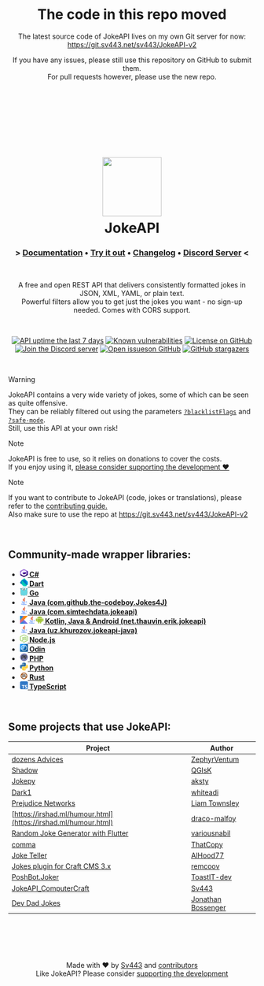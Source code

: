 <div align="center" style="text-align:center">

# The code in this repo moved
The latest source code of JokeAPI lives on my own Git server for now: https://git.sv443.net/sv443/JokeAPI-v2  
  
If you have any issues, please still use this repository on GitHub to submit them.  
For pull requests however, please use the new repo.  

</div>

<br><br><br><br><br><br>

<!-- unholy HTML -->
<div style="text-align: center;" align="center">
    <h1>
        <a href="#readme"><img src="https://sv443.net/cdn/jokeapi/icon_readme.png" width="120" height="120"></a><br>JokeAPI<br>
        <h3>
            &gt; <a href="https://jokeapi.dev/" rel="noopener noreferrer">Documentation</a> &bull; <a href="https://jokeapi.dev/#try-it" rel="noopener noreferrer">Try it out</a> &bull; <a href="./changelog.md" rel="noopener noreferrer">Changelog</a> &bull; <a href="https://dc.sv443.net/" rel="noopener noreferrer">Discord Server</a> &lt;
        </h3>
    </h1><br>

A free and open REST API that delivers consistently formatted jokes in JSON, XML, YAML, or plain text.  
Powerful filters allow you to get just the jokes you want - no sign-up needed. Comes with CORS support.  

<br>

[![API uptime the last 7 days](https://img.shields.io/uptimerobot/ratio/7/m784261094-bff76b959ebb8fc39f7eb2d0)](https://status.sv443.net/) [![Known vulnerabilities](https://snyk.io/test/github/Sv443-Network/JokeAPI/badge.svg)](https://snyk.io/test/github/Sv443-Network/JokeAPI) [![License on GitHub](https://img.shields.io/github/license/Sv443-Network/JokeAPI)](https://sv443.net/LICENSE)  
[![Join the Discord server](https://badgen.net/discord/online-members/aBH4uRG?icon=discord)](https://dc.sv443.net/) [![Open issueson GitHub](https://img.shields.io/github/issues/Sv443-Network/JokeAPI)](https://github.com/Sv443-Network/JokeAPI/issues) [![GitHub stargazers](https://img.shields.io/github/stars/Sv443-Network/JokeAPI?style=social)](https://github.com/Sv443-Network/JokeAPI/stargazers)

</div>

<br>

> [!WARNING]  
> JokeAPI contains a very wide variety of jokes, some of which can be seen as quite offensive.  
> They can be reliably filtered out using the parameters [`?blacklistFlags`](https://jokeapi.dev/#flags-param) and [`?safe-mode`](https://jokeapi.dev/#safe-mode).  
> Still, use this API at your own risk!

> [!NOTE]  
> JokeAPI is free to use, so it relies on donations to cover the costs.  
> If you enjoy using it, [please consider supporting the development ❤️](https://github.com/sponsors/Sv443)

> [!NOTE]  
> If you want to contribute to JokeAPI (code, jokes or translations), please refer to the [contributing guide.](./.github/Contributing.md)  
> Also make sure to use the repo at https://git.sv443.net/sv443/JokeAPI-v2

<br>

## Community-made wrapper libraries:
-   <b><a href="https://github.com/DanBuxton/JokeAPI-CS-Wrapper#readme"><img src="./docs/static/external/csharp.svg" width="16" height="16" /> C#</a></b>
-   <b><a href="https://github.com/MichaelDark/jokeapi#readme"><img src="./docs/static/external/dart.svg" width="16" height="16" /> Dart</a></b>
-   <b><a href="https://github.com/Icelain/jokeapi#readme"><img src="./docs/static/external/golang.svg" width="16" height="16" /> Go</a></b>
-   <b><a href="https://github.com/the-codeboy/Jokes4J#readme"><img src="./docs/static/external/java.svg" width="16" height="16" /> Java (com.github.the-codeboy.Jokes4J)</a></b>
-   <b><a href="https://github.com/EasyG0ing1/JavaJokesAPI#readme"><img src="./docs/static/external/java.svg" width="16" height="16" /> Java (com.simtechdata.jokeapi)</a></b>
-   <b><a href="https://github.com/ethauvin/jokeapi#readme"><img src="./docs/static/external/kotlin.svg" width="16" height="16" /><img src="./docs/static/external/java.svg" width="16" height="16" /><img src="./docs/static/external/android.svg" width="16" height="16" /> Kotlin, Java & Android (net.thauvin.erik.jokeapi)</a></b>
-   <b><a href="https://github.com/khurozov/jokeapi-java#readme"><img src="./docs/static/external/java.svg" width="16" height="16" /> Java (uz.khurozov.jokeapi-java)</a></b>
-   <b><a href="https://github.com/sahithyandev/sv443-joke-api-js-wrapper#readme"><img src="./docs/static/external/nodejs.svg" width="16" height="16" /> Node.js</a></b>
-   <b><a href="https://github.com/IllusionMan1212/jokeapi-odin#readme"><img src="./docs/static/external/odin.svg" width="16" height="16" /> Odin</a></b>
-   <b><a href="https://github.com/JustPush-io/php-jokeapi#readme"><img src="./docs/static/external/php.svg" width="16" height="16" /> PHP</a></b>
-   <b><a href="https://github.com/thenamesweretakenalready/Sv443s-JokeAPI-Python-Wrapper#readme"><img src="./docs/static/external/python.svg" width="16" height="16" /> Python</a></b>
-   <b><a href="https://github.com/canarado/joketeller#readme"><img src="./docs/static/external/rust.svg" width="16" height="16" /> Rust</a></b>
-   <b><a href="https://github.com/bitstep-ie/jokeapi#readme"><img src="./docs/static/external/typescript.svg" width="16" height="16" /> TypeScript</a></b>

<br>

## Some projects that use JokeAPI:

| Project                                                                                                  | Author                                                     |
| -------------------------------------------------------------------------------------------------------- | ---------------------------------------------------------- |
| [dozens Advices](https://github.com/ZephyrVentum/dozens-Advices)                                         | [ZephyrVentum](https://github.com/ZephyrVentum)            |
| [Shadow](https://github.com/QGIsK/Shadow)                                                                | [QGIsK](https://github.com/QGIsK)                          |
| [Jokepy](https://github.com/aksty/Jokepy)                                                                | [aksty](https://github.com/aksty)                          |
| [Dark1](https://github.com/whiteadi/Dark1)                                                               | [whiteadi](https://github.com/whiteadi)                    |
| [Prejudice Networks](https://github.com/LiamTownsley/Prejudice-Networks)                                 | [Liam Townsley](https://github.com/LiamTownsley)           |
| [https://irshad.ml/humour.html](https://irshad.ml/humour.html)                                           | [draco-malfoy](https://github.com/draco-malfoy)            |
| [Random Joke Generator with Flutter](https://github.com/variousnabil/Random-Joke-Generator-with-Flutter) | [variousnabil](https://github.com/variousnabil)            |
| [comma](https://thatcopy.pw/comma)                                                                       | [ThatCopy](https://github.com/ThatCopy)                    |
| [Joke Teller](https://github.com/AlHood77/Joke_Teller)                                                   | [AlHood77](https://github.com/AlHood77)                    |
| [Jokes plugin for Craft CMS 3.x](https://github.com/remcoov/jokes)                                       | [remcoov](https://github.com/remcoov)                      |
| [PoshBot.Joker](https://github.com/ToastIT-dev/PoshBot.Joker)                                            | [ToastIT-dev](https://github.com/ToastIT-dev)              |
| [JokeAPI_ComputerCraft](https://github.com/Sv443-Network/JokeAPI_ComputerCraft)                                  | [Sv443](https://github.com/Sv443)                          |
| [Dev Dad Jokes](https://github.com/jonathanbossenger/devdadjokes)                                        | [Jonathan Bossenger](https://github.com/jonathanbossenger) |

<!--
Old list-style dependents:
- [dozens Advices](https://github.com/ZephyrVentum/dozens-Advices) by [ZephyrVentum](https://github.com/ZephyrVentum)
- [Shadow-bot](https://github.com/QGIsK/Shadow-bot) by [QGIsK](https://github.com/QGIsK)
- [Jokepy](https://github.com/aksty/Jokepy) by [aksty](https://github.com/aksty)
- [Dark1](https://github.com/whiteadi/Dark1) by [whiteadi](https://github.com/whiteadi)
- [Prejudice Networks](https://github.com/LiamTownsley/Prejudice-Networks) by [Liam Townsley](https://github.com/LiamTownsley)
- [https://irshad.ml/humour.html](https://irshad.ml/humour.html) by [draco-malfoy](https://github.com/draco-malfoy)
- [Random Joke Generator with Flutter](https://github.com/variousnabil/Random-Joke-Generator-with-Flutter) by [variousnabil](https://github.com/variousnabil)
- [comma](https://thatcopy.pw/comma) by [ThatCopy](https://github.com/ThatCopy)
- [Joke Teller](https://github.com/AlHood77/Joke_Teller) by [AlHood77](https://github.com/AlHood77)
- [Jokes plugin for Craft CMS 3.x](https://github.com/remcoov/jokes) by [remcoov](https://github.com/remcoov)
- [PoshBot.Joker](https://github.com/ToastIT-dev/PoshBot.Joker) by [ToastIT-dev](https://github.com/ToastIT-dev)
- [JokeAPI_ComputerCraft](https://github.com/Sv443-Network/JokeAPI_ComputerCraft) by [Sv443](https://github.com/Sv443)
-->

<br><br><br><br>

<div style="text-align: center;" align="center">

Made with ❤️ by [Sv443](https://github.com/Sv443) and [contributors](https://github.com/Sv443-Network/JokeAPI/graphs/contributors)  
Like JokeAPI? Please consider [supporting the development](https://github.com/sponsors/Sv443)

</div>
